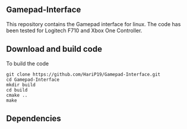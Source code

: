 ## Gamepad-Interface
This repository contains the Gamepad interface for linux. The code has been tested for Logitech F710 and Xbox One Controller.

## Download and build code
To build the code 
```
git clone https://github.com/HariP19/Gamepad-Interface.git
cd Gamepad-Interface
mkdir build
cd build
cmake ..
make
```

## Dependencies

